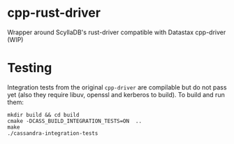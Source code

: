 # cpp-rust-driver
Wrapper around ScyllaDB's rust-driver compatible with Datastax cpp-driver (WIP)

# Testing
Integration tests from the original `cpp-driver` are compilable but do not pass yet (also they require libuv, openssl and kerberos to build). To build and run them:

```
mkdir build && cd build
cmake -DCASS_BUILD_INTEGRATION_TESTS=ON  ..
make
./cassandra-integration-tests
```
